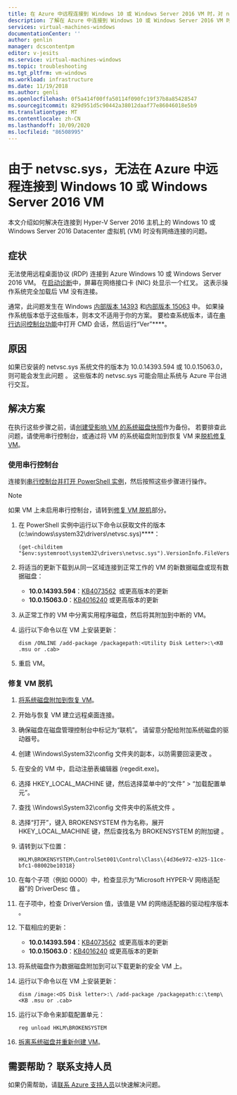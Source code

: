 ```yaml
---
title: 在 Azure 中远程连接到 Windows 10 或 Windows Server 2016 VM 时，对 netvsc.sys 问题进行故障排除 | Microsoft Docs
description: 了解在 Azure 中连接到 Windows 10 或 Windows Server 2016 VM 时如何对与 netsvc.sys 相关的 RDP 问题进行故障排除。
services: virtual-machines-windows
documentationCenter: ''
author: genlin
manager: dcscontentpm
editor: v-jesits
ms.service: virtual-machines-windows
ms.topic: troubleshooting
ms.tgt_pltfrm: vm-windows
ms.workload: infrastructure
ms.date: 11/19/2018
ms.author: genli
ms.openlocfilehash: 0f5a414f00ffa50114f090fc19f37b8a85428547
ms.sourcegitcommit: 829d951d5c90442a38012daaf77e86046018e5b9
ms.translationtype: MT
ms.contentlocale: zh-CN
ms.lasthandoff: 10/09/2020
ms.locfileid: "86508995"
---
```

# <a name="cannot-connect-remotely-to-a-windows-10-or-windows-server-2016-vm-in-azure-because-of-netvscsys"></a>由于 netvsc.sys，无法在 Azure 中远程连接到 Windows 10 或 Windows Server 2016 VM

本文介绍如何解决在连接到 Hyper-V Server 2016 主机上的 Windows 10 或 Windows Server 2016 Datacenter 虚拟机 (VM) 时没有网络连接的问题。

## <a name="symptoms"></a>症状

无法使用远程桌面协议 (RDP) 连接到 Azure Windows 10 或 Windows Server 2016 VM。 在[启动诊断](boot-diagnostics.md)中，屏幕在网络接口卡 (NIC) 处显示一个红叉。 这表示操作系统完全加载后 VM 没有连接。

通常，此问题发生在 Windows [内部版本 14393](https://support.microsoft.com/help/4093120/) 和[内部版本 15063](https://support.microsoft.com/help/4015583/) 中。 如果操作系统版本低于这些版本，则本文不适用于你的方案。 要检查系统版本，请在[串行访问控制台功能](serial-console-windows.md)中打开 CMD 会话，然后运行“Ver”****。

## <a name="cause"></a>原因

如果已安装的 netvsc.sys 系统文件的版本为 10.0.14393.594 或 10.0.15063.0，则可能会发生此问题   。 这些版本的 netvsc.sys 可能会阻止系统与 Azure 平台进行交互。


## <a name="solution"></a>解决方案

在执行这些步骤之前，请[创建受影响 VM 的系统磁盘快照](../windows/snapshot-copy-managed-disk.md)作为备份。 若要排查此问题，请使用串行控制台，或通过将 VM 的系统磁盘附加到恢复 VM 来[脱机修复 VM](#repair-the-vm-offline)。


### <a name="use-the-serial-console"></a>使用串行控制台

连接到[串行控制台并打开 PowerShell 实例](serial-console-windows.md)，然后按照这些步骤进行操作。

> [!NOTE]
> 如果 VM 上未启用串行控制台，请转到[修复 VM 脱机](#repair-the-vm-offline)部分。

1. 在 PowerShell 实例中运行以下命令以获取文件的版本 (c:\windows\system32\drivers\netvsc.sys)****：

   ```
   (get-childitem "$env:systemroot\system32\drivers\netvsc.sys").VersionInfo.FileVersion
   ```

2. 将适当的更新下载到从同一区域连接到正常工作的 VM 的新数据磁盘或现有数据磁盘：

   - **10.0.14393.594**：[KB4073562](https://support.microsoft.com/help/4073562)  或更高版本的更新
   - **10.0.15063.0**：[KB4016240](https://support.microsoft.com/help/4016240) 或更高版本的更新

3. 从正常工作的 VM 中分离实用程序磁盘，然后将其附加到中断的 VM。

4. 运行以下命令以在 VM 上安装更新：

   ```
   dism /ONLINE /add-package /packagepath:<Utility Disk Letter>:\<KB .msu or .cab>
   ```

5. 重启 VM。

### <a name="repair-the-vm-offline"></a>修复 VM 脱机

1. [将系统磁盘附加到恢复 VM](./troubleshoot-recovery-disks-portal-windows.md)。

2. 开始与恢复 VM 建立远程桌面连接。

3. 确保磁盘在磁盘管理控制台中标记为“联机”。  请留意分配给附加系统磁盘的驱动器号。

4. 创建 \Windows\System32\config 文件夹的副本，以防需要回滚更改  。

5. 在安全的 VM 中，启动注册表编辑器 (regedit.exe)。

6. 选择 HKEY_LOCAL_MACHINE 键，然后选择菜单中的“文件” > “加载配置单元”。

7. 查找 \Windows\System32\config 文件夹中的系统文件  。

8. 选择“打开”，键入 BROKENSYSTEM 作为名称，展开 HKEY_LOCAL_MACHINE 键，然后查找名为 BROKENSYSTEM 的附加键     。

9. 请转到以下位置：

   ```
   HKLM\BROKENSYSTEM\ControlSet001\Control\Class\{4d36e972-e325-11ce-bfc1-08002be10318}
   ```

10. 在每个子项（例如 0000）中，检查显示为“Microsoft HYPER-V 网络适配器”的 DriverDesc 值   。

11. 在子项中，检查 DriverVersion 值，该值是 VM 的网络适配器的驱动程序版本  。

12. 下载相应的更新：

    - **10.0.14393.594**：[KB4073562](https://support.microsoft.com/help/4073562)  或更高版本的更新
    - **10.0.15063.0**：[KB4016240](https://support.microsoft.com/help/4016240) 或更高版本的更新

13. 将系统磁盘作为数据磁盘附加到可以下载更新的安全 VM 上。

14. 运行以下命令以在 VM 上安装更新：

    ```
    dism /image:<OS Disk letter>:\ /add-package /packagepath:c:\temp\<KB .msu or .cab>
    ```

15. 运行以下命令来卸载配置单元：

    ```
    reg unload HKLM\BROKENSYSTEM
    ```

16. [拆离系统磁盘并重新创建 VM](./troubleshoot-recovery-disks-portal-windows.md)。

## <a name="need-help-contact-support"></a>需要帮助？ 联系支持人员

如果仍需帮助，请[联系 Azure 支持人员](https://portal.azure.com/?#blade/Microsoft_Azure_Support/HelpAndSupportBlade)以快速解决问题。
